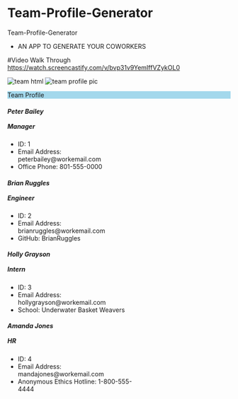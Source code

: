 # Team-Profile-Generator
Team-Profile-Generator
* AN APP TO GENERATE YOUR COWORKERS

#Video Walk Through 
https://watch.screencastify.com/v/bvp31v9YemIffVZykOL0


![team html](https://user-images.githubusercontent.com/89046934/143792867-36493c9a-1159-4570-9f8f-6f7fd321bd41.PNG)
![team profile pic](https://user-images.githubusercontent.com/89046934/143792871-08e97820-43ea-4757-8029-034f45a0fece.PNG)
<!DOCTYPE html>
<html lang="en">

<head>
    <meta charset="UTF-8">
    <meta name="viewport" content="width=device-width, initial-scale=1.0">
    <meta http-equiv="X-UA-Compatible" content="ie=edge">
    <link rel="stylesheet" href="https://cdnjs.cloudflare.com/ajax/libs/font-awesome/5.11.2/css/all.min.css">
    <link href="https://fonts.googleapis.com/css?family=Public+Sans:300i,300,500&display=swap" rel="stylesheet">
    <link rel="stylesheet" href="./src/style.css">
    <title>Team-Profile-Generator</title>
</head>

<body>
    <nav class="navbar navbar-light  mb-5" style="background-color: #a3d8ec;">
        <span class="navbar-brand mb-0 h1 w-100 text-center">Team Profile</span>
    </nav>
    <div class="container">
        <div class="row">
            <div class="col-6">
                <div class="card mx-auto card text-black bg-info mb-3" style="width: 18rem">
                    <h5 class="card-header">Peter Bailey<br /><br />Manager</h5>
                    <ul class="list-group list-group-flush">
                        <li class="list-group-item">ID: 1</li>
                        <li class="list-group-item">Email Address: peterbailey@workemail.com</li>
                        <li class="list-group-item">Office Phone: 801-555-0000</li>
                    </ul>
                </div>
            </div>
            <div class="col-6">
                <div class="card mx-auto card text-black bg-info mb-3" style="width: 18rem">
                    <h5 class="card-header">Brian Ruggles<br /><br />Engineer</h5>
                    <ul class="list-group list-group-flush">
                        <li class="list-group-item">ID: 2</li>
                        <li class="list-group-item">Email Address: brianruggles@workemail.com</li>
                        <li class="list-group-item">GitHub: BrianRuggles</li>
                    </ul>
                </div>
            </div>
            <div class="col-6">
                <div class="card mx-auto card text-black bg-info mb-3" style="width: 18rem">
                    <h5 class="card-header">Holly Grayson<br /><br />Intern</h5>
                    <ul class="list-group list-group-flush">
                        <li class="list-group-item">ID: 3</li>
                        <li class="list-group-item">Email Address: hollygrayson@workemail.com</li>
                        <li class="list-group-item">School: Underwater Basket Weavers</li>
                    </ul>
                </div>
            </div>
            <div class="col-6">
                <div class="card mx-auto  card text-black bg-info mb-3" style="width: 18rem">
                    <h5 class="card-header">Amanda Jones<br /><br />HR</h5>
                    <ul class="list-group list-group-flush">
                        <li class="list-group-item">ID: 4</li>
                        <li class="list-group-item">Email Address: mandajones@workemail.com</li>
                        <li class="list-group-item">Anonymous Ethics Hotline: 1-800-555-4444</li>
                    </ul>
                </div>
            </div>
        </div>
    </div>

</body>

</html>

